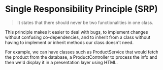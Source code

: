 # Single Responsibility Principle (SRP)

> It states that there should never be two functionalities in one class.

This principle makes it easier to deal with bugs, to implement changes without confusing co-dependencies, and to inherit from a class without having to implement or inherit methods our class doesn't need.

For example, we can have classes such as ProductService that would fetch the product from the database, a ProductController to process the info and then we'd display it in a presentation layer using HTML.